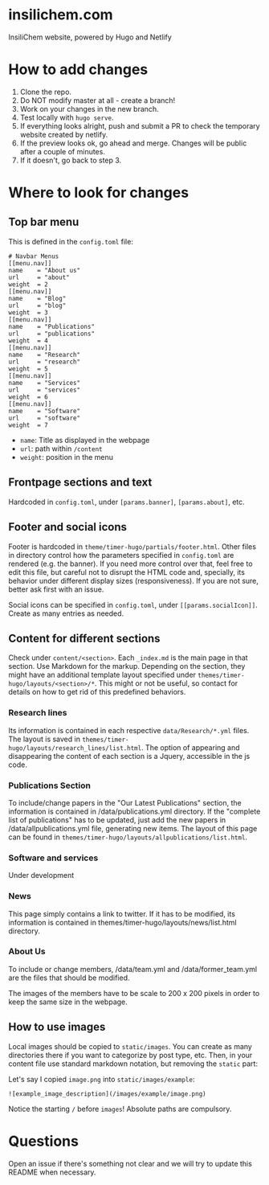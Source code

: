 # insilichem.com

InsiliChem website, powered by Hugo and Netlify

# How to add changes

1. Clone the repo.
2. Do NOT modify master at all - create a branch!
3. Work on your changes in the new branch.
4. Test locally with `hugo serve`.
5. If everything looks alright, push and submit a PR to check the temporary website created by netlify.
6. If the preview looks ok, go ahead and merge. Changes will be public after a couple of minutes.
7. If it doesn't, go back to step 3.

# Where to look for changes

## Top bar menu

This is defined in the `config.toml` file:

```
# Navbar Menus
[[menu.nav]]
name    = "About us"
url     = "about"
weight  = 2
[[menu.nav]]
name    = "Blog"
url     = "blog"
weight  = 3
[[menu.nav]]
name    = "Publications"
url     = "publications"
weight  = 4
[[menu.nav]]
name    = "Research"
url     = "research"
weight  = 5
[[menu.nav]]
name    = "Services"
url     = "services"
weight  = 6
[[menu.nav]]
name    = "Software"
url     = "software"
weight  = 7
```

* `name`: Title as displayed in the webpage
* `url`: path within `/content`
* `weight`: position in the menu

## Frontpage sections and text

Hardcoded in `config.toml`, under `[params.banner]`, `[params.about]`, etc.

## Footer and social icons

Footer is hardcoded in `theme/timer-hugo/partials/footer.html`. Other files in directory control how the parameters specified in `config.toml` are rendered (e.g. the banner). If you need more control over that, feel free to edit this file, but careful not to disrupt the HTML code and, specially, its behavior under different display sizes (responsiveness). If you are not sure, better ask first with an issue.

Social icons can be specified in `config.toml`, under `[[params.socialIcon]]`. Create as many entries as needed.

## Content for different sections

Check under `content/<section>`. Each `_index.md` is the main page in that section. Use Markdown for the markup. Depending on the section, they might have an additional template layout specified under `themes/timer-hugo/layouts/<section>/*`. This might or not be useful, so contact for details on how to get rid of this predefined behaviors.

### Research lines
Its information is contained in each respective `data/Research/*.yml` files. The layout is saved in `themes/timer-hugo/layouts/research_lines/list.html`. The option of appearing and disappearing the content of each section is a Jquery, accessible in the js code. 

### Publications Section
To include/change papers in the "Our Latest Publications" section, the information is contained in /data/publications.yml directory.
If the "complete list of publications" has to be updated, just add the new papers in /data/allpublications.yml file, generating new items. The layout of this page can be found in `themes/timer-hugo/layouts/allpublications/list.html`.

### Software and services
Under development

### News
This page simply contains a link to twitter. If it has to be modified, its information is contained in themes/timer-hugo/layouts/news/list.html directory.

### About Us
To include or change members, /data/team.yml and /data/former\_team.yml are the files that should be modified.

The images of the members have to be scale to 200 x 200 pixels in order to keep the same size in the webpage. 
   
## How to use images

Local images should be copied to `static/images`. You can create as many directories there if you want to categorize by post type, etc. Then, in your content file use standard markdown notation, but removing the `static` part:

Let's say I copied `image.png` into `static/images/example`:

```
![example_image_description](/images/example/image.png)
```

Notice the starting `/` before `images`! Absolute paths are compulsory.

# Questions

Open an issue if there's something not clear and we will try to update this README when necessary.
